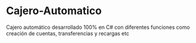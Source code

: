 # Cajero-Automatico
Cajero automático desarrollado 100% en C# con diferentes funciones como creación de cuentas, transferencias y recargas etc 
